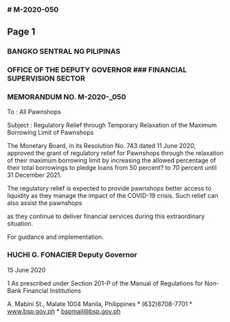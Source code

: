 ### # M-2020-050

## Page 1

### BANGKO SENTRAL NG PILIPINAS

### OFFICE OF THE DEPUTY GOVERNOR ### FINANCIAL SUPERVISION SECTOR

### MEMORANDUM NO. M-2020-_050

To : All Pawnshops

Subject : Regulatory Relief through Temporary Relaxation of the Maximum Borrowing Limit of Pawnshops

The Monetary Board, in its Resolution No. 743 dated 11 June 2020, approved the grant of regulatory relief for Pawnshops through the relaxation of their maximum borrowing limit by increasing the allowed percentage of their total borrowings to pledge loans from 50 percent? to 70 percent until 31 December 2021.

The regulatory relief is expected to provide pawnshops better access to liquidity as they manage the impact of the COVID-19 crisis. Such relief can also assist the pawnshops

as they continue to deliver financial services during this extraordinary situation.

For guidance and implementation.

### HUCHI G. FONACIER Deputy Governor

15 June 2020

1 As prescribed under Section 201-P of the Manual of Regulations for Non-Bank Financial Institutions

A. Mabini St., Malate 1004 Manila, Philippines * (632)8708-7701 * www.bsp.gov.ph * bspmail@bsp.gov.ph 
